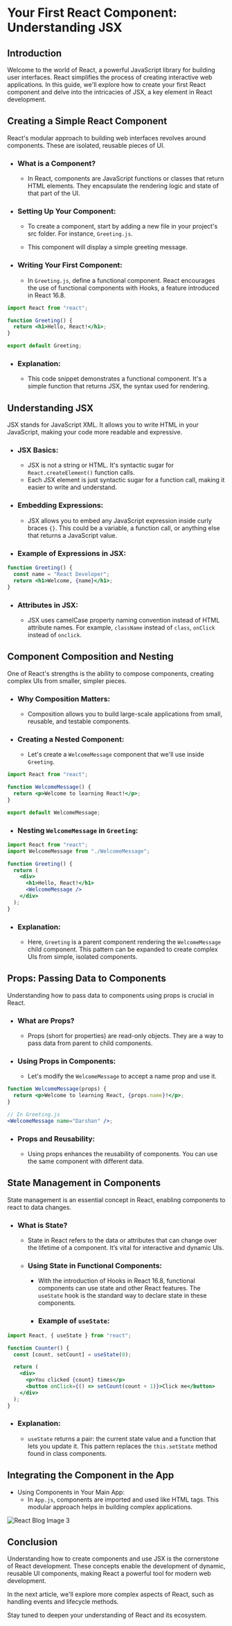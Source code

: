 # Your First React Component: Understanding JSX

## Introduction

Welcome to the world of React, a powerful JavaScript library for building user interfaces. React simplifies the process of creating interactive web applications. In this guide, we'll explore how to create your first React component and delve into the intricacies of JSX, a key element in React development.

## Creating a Simple React Component

React's modular approach to building web interfaces revolves around components. These are isolated, reusable pieces of UI.

- ### What is a Component?

  - In React, components are JavaScript functions or classes that return HTML elements. They encapsulate the rendering logic and state of that part of the UI.

- ### Setting Up Your Component:

  - To create a component, start by adding a new file in your project's src folder. For instance, `Greeting.js`.

  - This component will display a simple greeting message.

- ### Writing Your First Component:
  - In `Greeting.js`, define a functional component. React encourages the use of functional components with Hooks, a feature introduced in React 16.8.

```jsx
import React from "react";

function Greeting() {
  return <h1>Hello, React!</h1>;
}

export default Greeting;
```

- ### Explanation:
  - This code snippet demonstrates a functional component. It's a simple function that returns JSX, the syntax used for rendering.

## Understanding JSX

JSX stands for JavaScript XML. It allows you to write HTML in your JavaScript, making your code more readable and expressive.

- ### JSX Basics:

  - JSX is not a string or HTML. It's syntactic sugar for `React.createElement()` function calls.
  - Each JSX element is just syntactic sugar for a function call, making it easier to write and understand.

- ### Embedding Expressions:

  - JSX allows you to embed any JavaScript expression inside curly braces `{}`. This could be a variable, a function call, or anything else that returns a JavaScript value.

- ### Example of Expressions in JSX:

```jsx
function Greeting() {
  const name = "React Developer";
  return <h1>Welcome, {name}</h1>;
}
```

- ### Attributes in JSX:
  - JSX uses camelCase property naming convention instead of HTML attribute names. For example, `className` instead of `class`, `onClick` instead of `onclick`.

## Component Composition and Nesting

One of React's strengths is the ability to compose components, creating complex UIs from smaller, simpler pieces.

- ### Why Composition Matters:

  - Composition allows you to build large-scale applications from small, reusable, and testable components.

- ### Creating a Nested Component:
  - Let's create a `WelcomeMessage` component that we'll use inside `Greeting`.

```jsx
import React from "react";

function WelcomeMessage() {
  return <p>Welcome to learning React!</p>;
}

export default WelcomeMessage;
```

- ### Nesting `WelcomeMessage` in `Greeting`:

```jsx
import React from "react";
import WelcomeMessage from "./WelcomeMessage";

function Greeting() {
  return (
    <div>
      <h1>Hello, React!</h1>
      <WelcomeMessage />
    </div>
  );
}
```

- ### Explanation:
  - Here, `Greeting` is a parent component rendering the `WelcomeMessage` child component. This pattern can be expanded to create complex UIs from simple, isolated components.

## Props: Passing Data to Components

Understanding how to pass data to components using props is crucial in React.

- ### What are Props?

  - Props (short for properties) are read-only objects. They are a way to pass data from parent to child components.

- ### Using Props in Components:
  - Let's modify the `WelcomeMessage` to accept a name prop and use it.

```jsx
function WelcomeMessage(props) {
  return <p>Welcome to learning React, {props.name}!</p>;
}

// In Greeting.js
<WelcomeMessage name="Darshan" />;
```

- ### Props and Reusability:
  - Using props enhances the reusability of components. You can use the same component with different data.

## State Management in Components

State management is an essential concept in React, enabling components to react to data changes.

- ### What is State?

  - State in React refers to the data or attributes that can change over the lifetime of a component. It’s vital for interactive and dynamic UIs.

  - ### Using State in Functional Components:

    - With the introduction of Hooks in React 16.8, functional components can use state and other React features. The `useState` hook is the standard way to declare state in these components.

    - ### Example of `useState`:

```jsx
import React, { useState } from "react";

function Counter() {
  const [count, setCount] = useState(0);

  return (
    <div>
      <p>You clicked {count} times</p>
      <button onClick={() => setCount(count + 1)}>Click me</button>
    </div>
  );
}
```

- ### Explanation:
  - `useState` returns a pair: the current state value and a function that lets you update it. This pattern replaces the `this.setState` method found in class components.

## Integrating the Component in the App

- Using Components in Your Main App:
  - In `App.js`, components are imported and used like HTML tags. This modular approach helps in building complex applications.

![React Blog Image 3](../images/react_blog_3.png)

## Conclusion

Understanding how to create components and use JSX is the cornerstone of React development. These concepts enable the development of dynamic, reusable UI components, making React a powerful tool for modern web development.

In the next article, we'll explore more complex aspects of React, such as handling events and lifecycle methods.

Stay tuned to deepen your understanding of React and its ecosystem.
